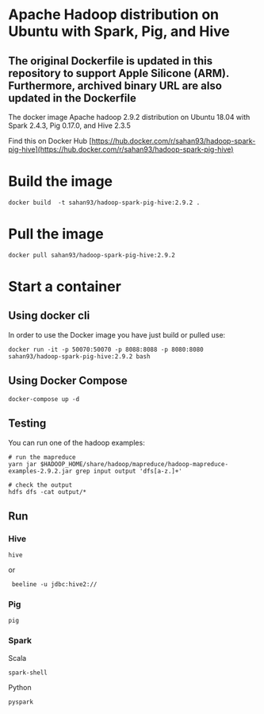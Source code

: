 # Apache Hadoop distribution on Ubuntu with Spark, Pig, and Hive

## The original Dockerfile is updated in this repository to support Apple Silicone (ARM). Furthermore, archived binary URL are also updated in the Dockerfile

The docker image Apache hadoop 2.9.2 distribution on Ubuntu 18.04 with Spark 2.4.3, Pig 0.17.0, and Hive 2.3.5


Find this on Docker Hub [https://hub.docker.com/r/sahan93/hadoop-spark-pig-hive](https://hub.docker.com/r/sahan93/hadoop-spark-pig-hive)

# Build the image

```shell
docker build  -t sahan93/hadoop-spark-pig-hive:2.9.2 .
```
# Pull the image

```shell
docker pull sahan93/hadoop-spark-pig-hive:2.9.2
```

# Start a container

## Using docker cli

In order to use the Docker image you have just build or pulled use:

```shell
docker run -it -p 50070:50070 -p 8088:8088 -p 8080:8080 sahan93/hadoop-spark-pig-hive:2.9.2 bash
```

## Using Docker Compose

```shell
docker-compose up -d
```

## Testing

You can run one of the hadoop examples:

```
# run the mapreduce
yarn jar $HADOOP_HOME/share/hadoop/mapreduce/hadoop-mapreduce-examples-2.9.2.jar grep input output 'dfs[a-z.]+'

# check the output
hdfs dfs -cat output/*
```

## Run

### Hive

```
hive
```

or

```
 beeline -u jdbc:hive2://
```

### Pig

```
pig
```

### Spark

Scala

```
spark-shell
```

Python

```
pyspark
```



